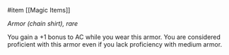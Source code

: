  #item [[Magic Items]]

*Armor (chain shirt), rare*

You gain a +1 bonus to AC while you wear this armor. You are considered proficient with this armor even if you lack proficiency with medium armor.
